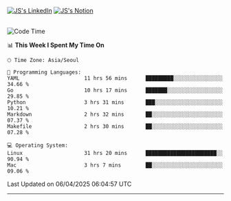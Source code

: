 
[![JS's LinkedIn](https://img.shields.io/badge/LinkedIn-blue?style=for-the-badge&logo=linkedin)](https://www.linkedin.com/in/jaeseung-lee-5a2a32139/) 
[![JS's Notion](https://img.shields.io/badge/Notion-black?style=for-the-badge&logo=notion)](https://bit.ly/ljswiki1) <br><br>
<!-- ![JS's GitHub stats](https://github-readme-stats-lemon-five.vercel.app/api?username=tkxkd0159&hide=contribs,prs,stars,issues&show_icons=true&theme=react&include_all_commits=true)   -->
<!-- ![Top Langs](https://github-readme-stats-lemon-five.vercel.app/api/top-langs/?username=tkxkd0159&layout=compact&hide=jupyter%20notebook,scss,html,css&langs_count=10)  -->


<!--START_SECTION:waka-->
![Code Time](http://img.shields.io/badge/Code%20Time-3%2C630%20hrs%206%20mins-blue)

📊 **This Week I Spent My Time On** 

```text
🕑︎ Time Zone: Asia/Seoul

💬 Programming Languages: 
YAML                     11 hrs 56 mins      █████████░░░░░░░░░░░░░░░░   34.66 % 
Go                       10 hrs 17 mins      ███████░░░░░░░░░░░░░░░░░░   29.85 % 
Python                   3 hrs 31 mins       ███░░░░░░░░░░░░░░░░░░░░░░   10.21 % 
Markdown                 2 hrs 32 mins       ██░░░░░░░░░░░░░░░░░░░░░░░   07.37 % 
Makefile                 2 hrs 30 mins       ██░░░░░░░░░░░░░░░░░░░░░░░   07.28 % 

💻 Operating System: 
Linux                    31 hrs 20 mins      ███████████████████████░░   90.94 % 
Mac                      3 hrs 7 mins        ██░░░░░░░░░░░░░░░░░░░░░░░   09.06 % 
```


 Last Updated on 06/04/2025 06:04:57 UTC
<!--END_SECTION:waka-->

---
<!---
<a href="https://github.com/tkxkd0159/books">
  <img align="center" src="https://github-readme-stats-lemon-five.vercel.app/api/pin/?username=tkxkd0159&repo=books&theme=react" />
</a>
-->

<!---
- 🔭 I’m currently working on ...
- 🌱 I’m currently learning blockchain and distributed network
- 👯 I’m looking to collaborate on ...
- 🤔 I’m looking for help with ...
- 💬 Ask me about ...
- 📫 How to reach me: ...
- 😄 Pronouns: ...
- ⚡ Fun fact: ...
-->
